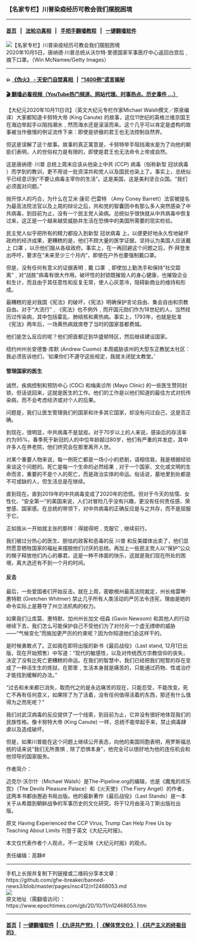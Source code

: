 ### 【名家专栏】川普染疫经历可教会我们摆脱困境
------------------------

#### [首页](https://github.com/gfw-breaker/banned-news3/blob/master/README.md) &nbsp;&nbsp;|&nbsp;&nbsp; [法轮功真相](https://github.com/begood0513/basic/blob/master/README.md)  &nbsp;&nbsp;|&nbsp;&nbsp; [手把手翻墙教程](https://github.com/gfw-breaker/guides/wiki)  &nbsp;&nbsp;|&nbsp;&nbsp; [一键翻墙软件](https://github.com/gfw-breaker/nogfw/blob/master/README.md)  



<div><img alt="【名家专栏】川普染疫经历可教会我们摆脱困境" class="attachment-djy_600_400 size-djy_600_400 wp-post-image" src="https://i.epochtimes.com/assets/uploads/2020/10/Trump-Wh-1278692363-700x420-600x400.jpg"/>
<div class="caption">
 2020年10月5日，唐纳德‧川普总统从沃尔特‧里德国家军事医疗中心返回白宫后﹐摘下口罩。（Win McNamee/Getty Images）
</div></div><hr/>

#### 💥 [《伪火》 - 天安门自焚真相 ](http://158.247.195.190:10000/videos/blog/weihuo.html)&nbsp; |&nbsp; [“1400例”谎言揭秘  ](http://158.247.195.190:10000/videos/blog/jiexi1400.html)

#### [ 🎬  翻墙必看视频（YouTube热门频道、网站代理、时事热点、历史事件 ...）](https://github.com/gfw-breaker/links/blob/master/banned.md)

<div><p>
 【大纪元2020年10月11日讯】（英文大纪元专栏作家Michael Walsh撰文／原泉编译）大家都知道卡努特大帝 (King Canute) 的故事，这位11世纪的英格兰维京国王在海边举起手以阻挡潮水﹐然而海水还是滚滚而来。这个几乎可以肯定是虚构的故事被当作傲慢的例证流传下来：即使是骄傲的君王也无法控制自然界。
</p>
<p>
 但这是误解了这个故事。故事的真正寓意是，卡努特举手阻挡潮水是为了向他的朝臣们表明，人的世俗权力是有限的，即使是君王也无法命令上帝或自然。
</p>
<p>
 这是唐纳德‧
 <ok href="https://www.epochtimes.com/gb/tag/%E5%B7%9D%E6%99%AE.html">
  川普
 </ok>
 总统上周末应该从他染上中共 (CCP) 病毒（俗称新型
 <ok href="https://www.epochtimes.com/gb/tag/%E5%86%A0%E7%8A%B6%E7%97%85%E6%AF%92.html">
  冠状病毒
 </ok>
 ）而学到的教训，更不用说一批资深共和党人以及国民也染上了。事实上，总统似乎已经意识到“不要让病毒主宰你的生活”。这是美国，这是美利坚合众国。“我们必须面对问题。”
</p>
<p>
 抛开惊人的巧合，为什么在艾米‧康尼‧巴雷特 （Amy Coney Barrett）法官被提名为最高法院法官以及上周的辩论之后，共和党的智囊团中有那么多人突然感染了中共病毒，到目前为止，没有一个民主党人染病。总统似乎很快就从中共病毒中恢复过来，这正是一个越来越受威胁并生活在恐惧中的美国所需要的现实检验。
</p>
<p>
 民主党人似乎把所有的精力都投入到新型
 <ok href="https://www.epochtimes.com/gb/tag/%E5%86%A0%E7%8A%B6%E7%97%85%E6%AF%92.html">
  冠状病毒
 </ok>
 上，以便更好地永久性地破坏政府的经济成果，更糟糕的是，他们不顾大量的医学证据，坚持认为美国人应该戴上
 <ok href="https://www.epochtimes.com/gb/tag/%E5%8F%A3%E7%BD%A9.html">
  口罩
 </ok>
 ，以示他们服从各级政府。事实上，在一再回避这个问题之后，乔‧拜登发出呼吁，要求在“未来至少三个月内”，即使在户外也要强制戴口罩。
</p>
<p>
 但是，没有任何有意义的证据表明﹐戴
 <ok href="https://www.epochtimes.com/gb/tag/%E5%8F%A3%E7%BD%A9.html">
  口罩
 </ok>
 ﹐即使加上勤洗手和保持“社交距离”﹐对“战胜”病毒有很大作用。破坏性的封锁既摧毁人的身心健康，也摧毁企业和生计，而且由于其任意性和反复无常，使人心灰意冷，阻碍新商业的维持和形成。
</p>
<p>
 最糟糕的是对我国《宪法》的破坏，《宪法》明确保护言论自由、集会自由和宗教自由。对于“大流行”﹐《宪法》也不例外﹐而开国元勋们作为18世纪的人，当然经历过传染病，其中包括霍乱、肺结核和黄热病。事实上，1793年，也就是批准《宪法》两年后，一场黄热病就席卷了当时的国家首都费城。
</p>
<p>
 他们是怎么反应的呢？他们把首都迁到华盛顿特区，然后继续建设国家。
</p>
<p>
 纽约州州长安德鲁‧库默 (Andrew Cuomo) 本周威胁该州的大型东正教犹太社区：我必须告诉他们，‘如果你们不遵守这些规定，我就关闭犹太教堂。’
</p>
<h4>
 管理国家的医生
</h4>
<p>
 诚然，疾病控制和预防中心 (CDC) 和梅奥诊所 (Mayo Clinic) 的一些医生赞同封锁，但话说回来，这就是医生的工作。他们的工作是以他们知道的最佳方式对抗传染病，而不会考虑经济或对个人的后果。
</p>
<p>
 问题是，我们让医生管理我们的国家和许多其它国家，却没有问过自己，这是否正确。
</p>
<p>
 到现在，很明显，中共病毒不是鼠疫。对于70岁以上的人来说，感染后的存活率约为95%，春季死于新冠的人的中位年龄超过80岁，他们有严重的并发症，其中许多人在养老院，他们终究会在那里离开人世。
</p>
<p>
 对某个重要人物来说，每一例死亡都是一场小小的悲剧，请相信我，我是根据经验来谈这个问题的。死亡是每一个生命的必然结果﹐对于一个国家、文化或文明的生命而言，重要的不是个人的死亡，而是政治实体的命运。俗话说，墓地里到处都是不可或缺的人，但生活总是在继续。
</p>
<p>
 直到现在。直到2019年的中共病毒变成了2020年的恐慌。但对于今天的怯懦、女性化、“安全第一”的美国来说，人们对冒险几乎没有兴趣，更没有任何责任感、荣誉感、国家感。在总统的带领下，对中共病毒的正确反应是与之共存，而不是屈服于它。
</p>
<p>
 正如我从一开始就主张的那样：得就得吧﹐克服它﹐继续前行。
</p>
<p>
 我们被过分热心的医生、胆怯的政客和恶毒的反
 <ok href="https://www.epochtimes.com/gb/tag/%E5%B7%9D%E6%99%AE.html">
  川普
 </ok>
 和反美媒体出卖了，他们显然愿意牺牲国家的福祉来摆脱他们讨厌的总统。再加上一些民主党人以“保护”公众的幌子释放他们内心的暴君，这是一种不体面的快乐，这就是我们现在所处的困境，离大选还有不到一个月的时间。
</p>
<h4>
 反击
</h4>
<p>
 最后，一些爱国者们开始反击。就在上周，密歇根州最高法院裁定，州长格雷琴‧惠特默 (Gretchen Whitmer) 禁止几乎所有人类活动的严厉法令违宪，理由是她的命令实际上是篡夺了州立法机构的权力。
</p>
<p>
 如果我们让库莫、惠特默、加州州长加文‧纽森 (Gavin Newsom) 和其他人的行动继续下去，我们怎么可能保护自己不受他们为了对付另一个虚无缥缈的威胁——“气候变化”而施加更严厉的约束呢？因为你知道他们会这样干的。
</p>
<p>
 是时候勇敢点了。正如我在即将出版的新书《最后战役》（Last stand, 12月1日出版，现在开始预售）中写道：“现代的敏感性，以及对传统西方宗教信仰的丧失，决定了没有比死亡更糟糕的命运。在我们的智慧中，我们已经把我们短暂的存在变成了一种活生生的炼狱，在那里﹐生活本身就是痛苦的，只能通过药物、性或治疗才能找到缓解的办法。”
</p>
<p>
 “过去和未来都已消失，取而代之的是永远痛苦的现在，只能忍受，不能改变。死亡不再有任何意义，如果除了为了活着，没有任何值得活着的东西，那还有什么值得为之而死呢？”
</p>
<p>
 我们对武汉病毒的反应提供了一个线索，到目前为止，它并没有很好地体现我们的民族性格。像卡努特大帝 (King Canute) 一样，总统不能举起手来，禁止病毒肆虐以及造成破坏。
</p>
<p>
 但是，如果川普能在这个问题上继续公开表态，向他的美国同胞表明，用罗斯福总统的话来说“我们无所畏惧﹐除了恐惧本身”，他完全可以很好地为他的连任机会和他领导的国家服务。
</p>
<p>
 作者简介：
</p>
<p>
 迈克尔‧沃尔什（Michael Walsh）是The-Pipeline.org的编辑，也是《魔鬼的欢乐宫》（The Devils Pleasure Palace）和《火天使》（The Fiery Angel）的作者，这两本书都由邂逅书局出版。他的最新著作《最后战役》（Last Stands）是一本关于从希腊到朝鲜战争的军事历史的文化研究，将于12月由圣马丁斯出版社出版。
</p>
<p>
 原文
 <ok href="https://www.theepochtimes.com/having-experienced-the-ccp-virus-trump-can-help-free-us-by-teaching-about-limits_3528481.html">
  Having Experienced the CCP Virus, Trump Can Help Free Us by Teaching About Limits
 </ok>
 刊登于英文《大纪元时报》。
</p>
<p>
 本文仅代表作者个人观点，不一定反映《大纪元时报》的观点。
</p>
<p>
 责任编辑：高静#
</p>
</div>
<hr/>
手机上长按并复制下列链接或二维码分享本文章：<br/>
https://github.com/gfw-breaker/banned-news3/blob/master/pages/nsc412/n12468053.md <br/>
<a href='https://github.com/gfw-breaker/banned-news3/blob/master/pages/nsc412/n12468053.md'><img src='https://github.com/gfw-breaker/banned-news3/blob/master/pages/nsc412/n12468053.md.png'/></a> <br/>
原文地址（需翻墙访问）：https://www.epochtimes.com/gb/20/10/11/n12468053.htm


------------------------
#### [首页](https://github.com/gfw-breaker/banned-news3/blob/master/README.md) &nbsp;|&nbsp; [一键翻墙软件](https://github.com/gfw-breaker/nogfw/blob/master/README.md) &nbsp;| [《九评共产党》](https://github.com/gfw-breaker/9ping.md/blob/master/README.md#九评之一评共产党是什么) | [《解体党文化》](https://github.com/gfw-breaker/jtdwh.md/blob/master/README.md) | [《共产主义的终极目的》](https://github.com/gfw-breaker/gczydzjmd.md/blob/master/README.md)


<img src='http://gfw-breaker.win/banned-news3/pages/nsc412/n12468053.md' width='0px' height='0px'/>